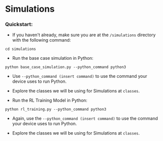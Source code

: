 # Simulations

### Quickstart:

* If you haven't already, make sure you are at the `/simulations` directory with the following command:
```
cd simulations
```

* Run the base case simulation in Python:
```
python base_case_simulation.py --python_command python3
```
* Use ``--python_command (insert command)`` to use the command your device uses to run Python.

* Explore the classes we will be using for Simulations at `classes`.

* Run the RL Training Model in Python:
```
python rl_training.py --python_command python3
```
* Again, use the ``--python_command (insert command)`` to use the command your device uses to run Python.

* Explore the classes we will be using for Simulations at `classes`.